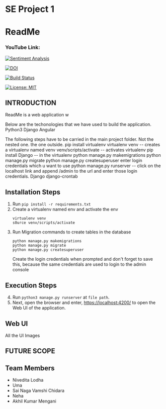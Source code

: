 # SE Project 1

# ReadMe 

### YouTube Link: 

[![Sentiment Analysis](http://i3.ytimg.com/vi/3YbNEt3dYtc/hqdefault.jpg)](https://www.youtube.com/watch?v=IQHcs3QPbOE&feature=youtu.be&ab_channel=MounikaBachu)

[![DOI](https://zenodo.org/badge/295188611.svg)](https://zenodo.org/badge/latestdoi/295188611)

[![Build Status](https://travis-ci.org/bsharathramesh/SE_Project1.svg?branch=master)](https://travis-ci.org/bsharathramesh/SE_Project1)

[![License: MIT](https://img.shields.io/badge/License-MIT-yellow.svg)](https://opensource.org/licenses/MIT)

## INTRODUCTION

ReadMe is a web application w

Below are the techonologies that we have used to build the application.
Python3
Django
Angular

The following steps have to be carried in the main project folder. Not the nested one. the one outside.
pip install virtualenv
virtualenv venv -- creates a virtualenv named venv
venv/scripts/activate -- activates virtualenv
pip install Django -- in the virtualenv
python manage.py makemigrations 
python manage.py migrate
python manage.py createsuperuser
enter login credentials which u want to use
python manage.py runserver -- click on the localhost link and append /admin to the url and enter those login credentials.
Django
django-crontab


## Installation Steps 
1. Run `pip install -r requirements.txt`
2. Create a virtualenv named env and activate the env
	```
	virtualenv venv 
	s0urce venv/scripts/activate 
	```
3. Run Migration commands to create tables in the database
	```
	python manage.py makemigrations 
	python manage.py migrate
	python manage.py createsuperuser
	
	```
	Create the login credentials when prompted and don't forget to save this, because the same credentials are used to login to the admin console 

## Execution Steps 

4. Run `python3 manage.py runserver` at `file path`. 
5. Next, open the browser and enter, [https://localhost:4200/](localhost:4200/) to open the Web UI of the application.


## Web UI

All the UI Images


## FUTURE SCOPE



## Team Members

- Nivedita Lodha
- Uma
- Sai Naga Vamshi Chidara
- Neha
- Akhil Kumar Mengani
				

